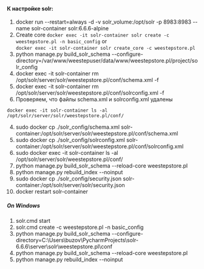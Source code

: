 #### К настройке solr:

1. docker run --restart=always -d -v solr_volume:/opt/solr -p 8983:8983 --name solr-container solr:6.6.6-alpine
2. Create core 
```docker exec -it solr-container solr create -c weestepstore.pl -n basic_config``` or  
```docker exec -it solr-container solr create_core -c weestepstore.pl```
3. python manage.py build_solr_schema --configure-directory=/var/www/weestepuser/data/www/weestepstore.pl/project/solr_config
4. docker exec -it solr-container rm /opt/solr/server/solr/weestepstore.pl/conf/schema.xml -f
5. docker exec -it solr-container rm /opt/solr/server/solr/weestepstore.pl/conf/solrconfig.xml -f
6. Проверяем, что файлы schema.xml и solrconfig.xml удалены
```
docker exec -it solr-container ls -al /opt/solr/server/solr/weestepstore.pl/conf/
```
4. sudo docker cp ./solr_config/schema.xml solr-container:/opt/solr/server/solr/weestepstore.pl/conf/schema.xml
5. sudo docker cp ./solr_config/solrconfig.xml solr-container:/opt/solr/server/solr/weestepstore.pl/conf/solrconfig.xml
6. sudo docker exec -it solr-container ls -al /opt/solr/server/solr/weestepstore.pl/conf/
7. python manage.py build_solr_schema --reload-core weestepstore.pl
8. python manage.py rebuild_index --noinput
9. sudo docker cp ./solr_config/security.json solr-container:/opt/solr/server/solr/security.json
10. docker restart solr-container

##### On Windows
1. solr.cmd start
2. solr.cmd create -c weestepstore.pl -n basic_config
3. python manage.py build_solr_schema --configure-directory=C:\Users\buzov\PycharmProjects\solr-6.6.6\server\solr\weestepstore.pl\conf
4. python manage.py build_solr_schema --reload-core weestepstore.pl
5. python manage.py rebuild_index --noinput